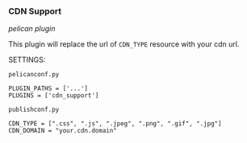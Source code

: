 ### CDN Support

*pelican plugin*

This plugin will replace  the url of `CDN_TYPE` resource with your cdn url.


SETTINGS:

`pelicanconf.py`
```
PLUGIN_PATHS = ['...']
PLUGINS = ['cdn_support']
```



`publishconf.py`
```
CDN_TYPE = [".css", ".js", ".jpeg", ".png", ".gif", ".jpg"]
CDN_DOMAIN = "your.cdn.domain"
```



